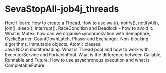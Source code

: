 # SevaStopAll-job4j_threads

Here I learn:
How to create a Thread.
How to use wait(), notify(), notifyAll(), join(), sleep(), interrupt().
RaceCondition and Deadlock - how to avoid it.
What is Mutex, how can we organise synchronization with Semaphore, CyclicBarrier,
CountDownLatch, Phaser and Exchanger.
Non-blocking algorithms.
Immutable objects, Atomic classes.  
Java NIO in multithreading.
What is Thread pool and how to work with ExecutorService and ForkJoinPool.
What is the difference between Callable, Runnable and Future.
How to use asynchronous execution and what is CompletableFuture. 